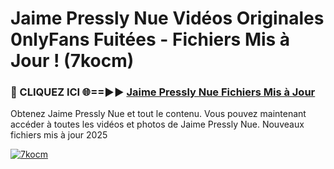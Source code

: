 # Jaime Pressly Nue Vidéos Originales 0nlyFans Fuitées - Fichiers Mis à Jour ! (7kocm)

<h3>🔴 CLIQUEZ ICI 🌐==►► <a href="https://tinyurl.com/2pmr4ezf" rel="nofollow">Jaime Pressly Nue Fichiers Mis à Jour</a></h3>

Obtenez Jaime Pressly Nue et tout le contenu. Vous pouvez maintenant accéder à toutes les vidéos et photos de Jaime Pressly Nue. Nouveaux fichiers mis à jour 2025

[![7kocm](https://i.imgur.com/6SNvagu.gif)](https://tinyurl.com/2pmr4ezf)
